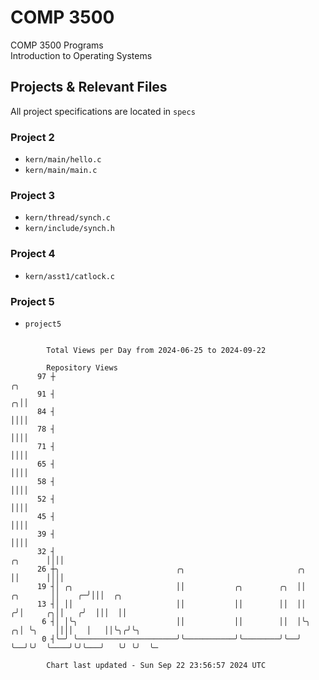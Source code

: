 # COMP 3500
COMP 3500 Programs  
Introduction to Operating Systems  
## Projects & Relevant Files
All project specifications are located in `specs`
### Project 2
- `kern/main/hello.c`
- `kern/main/main.c`
### Project 3
- `kern/thread/synch.c`
- `kern/include/synch.h`
### Project 4
- `kern/asst1/catlock.c`
### Project 5
- `project5`

```

        Total Views per Day from 2024-06-25 to 2024-09-22

        Repository Views
      97 ┼                                                                                 ╭╮
      91 ┤                                                                               ╭╮││
      84 ┤                                                                               ││││
      78 ┤                                                                               ││││
      71 ┤                                                                               ││││
      65 ┤                                                                               ││││
      58 ┤                                                                               ││││
      52 ┤                                                                               ││││
      45 ┤                                                                               ││││
      39 ┤                                                                               ││││
      32 ┤                                                                       ╭╮      ││││
      26 ┼╮                          ╭╮                         ╭╮               ││      ││││
      19 ┤│ ╭╮                       ││           ╭╮        ╭╮  ││      ╭╮       ││    ╭─╯│││  ╭╮
      13 ┤│ ││                       ││           ││        ││  ││     ╭╯│     ╭╮││   ╭╯  │││  ││
       6 ┤│ │╰╮                      ││           ││        ││  │╰╮  ╭╮│ ╰╮    ││││   │   ││╰╮╭╯╰╮
       0 ┤╰─╯ ╰──────────────────────╯╰───────────╯╰────────╯╰──╯ ╰──╯╰╯  ╰────╯╰╯╰───╯   ╰╯ ╰╯  ╰─

        Chart last updated - Sun Sep 22 23:56:57 2024 UTC
        
```
